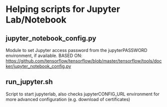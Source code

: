 Helping scripts for Jupyter Lab/Notebook
=================

jupyter_notebook_config.py
-----------------
   Module to set Jupyter access password from the jupyterPASSWORD environment, if available.
   BASED ON: https://github.com/tensorflow/tensorflow/blob/master/tensorflow/tools/docker/jupyter_notebook_config.py

run_jupyter.sh
------------
   Script to start jupyterlab, also checks jupyterCONFIG_URL environment for more advanced configuration (e.g. download of certificates)
